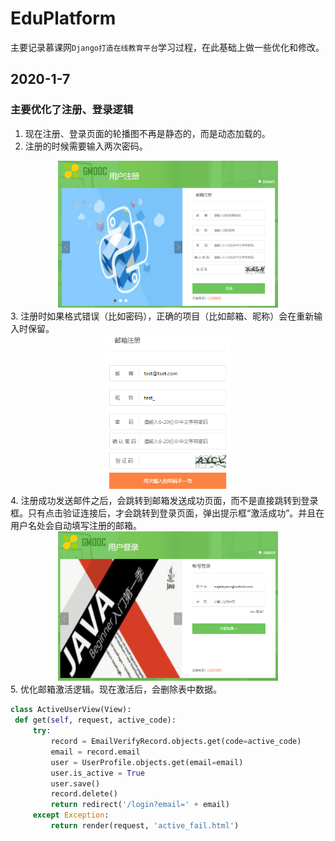 # EduPlatform

主要记录慕课网`Django打造在线教育平台`学习过程，在此基础上做一些优化和修改。

## 2020-1-7

### 主要优化了注册、登录逻辑

1. 现在注册、登录页面的轮播图不再是静态的，而是动态加载的。
2. 注册的时候需要输入两次密码。
<div align="center">
    <img src="https://raw.githubusercontent.com/MaJesTySA/EduPlatform/master/imgs/register1.png" width="70%"/>
</div>
3. 注册时如果格式错误（比如密码），正确的项目（比如邮箱、昵称）会在重新输入时保留。
<div align="center">
    <img src="https://raw.githubusercontent.com/MaJesTySA/EduPlatform/master/imgs/register2.png" width="40%"/>
</div>
4. 注册成功发送邮件之后，会跳转到邮箱发送成功页面，而不是直接跳转到登录框。只有点击验证连接后，才会跳转到登录页面，弹出提示框“激活成功”。并且在用户名处会自动填写注册的邮箱。
<div align="center">
    <img src="https://raw.githubusercontent.com/MaJesTySA/EduPlatform/master/imgs/login.png" width="70%"/>
</div>
5. 优化邮箱激活逻辑。现在激活后，会删除表中数据。

   ```python
   class ActiveUserView(View):
    def get(self, request, active_code):
        try:
            record = EmailVerifyRecord.objects.get(code=active_code)
            email = record.email
            user = UserProfile.objects.get(email=email)
            user.is_active = True
            user.save()
            record.delete()
            return redirect('/login?email=' + email)
        except Exception:
            return render(request, 'active_fail.html')
   ```

   